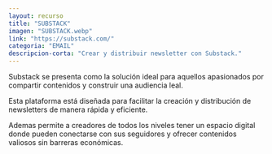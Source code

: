```yaml
---
layout: recurso
title: "SUBSTACK"
imagen: "SUBSTACK.webp"
link: "https://substack.com/"
categoria: "EMAIL"
descripcion-corta: "Crear y distribuir newsletter con Substack."
---
```


Substack se presenta como la solución ideal para aquellos apasionados por compartir contenidos y construir una audiencia leal. 

Esta plataforma está diseñada para facilitar la creación y distribución de newsletters de manera rápida y eficiente. 

Ademas permite a creadores de todos los niveles tener un espacio digital donde pueden conectarse con sus seguidores y ofrecer contenidos valiosos sin barreras económicas.